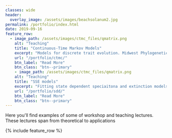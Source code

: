 ```yaml
---
classes: wide
header:
  overlay_image: /assets/images/beachsolanum2.jpg
permalink: /portfolio/index.html
date: 2019-09-16
feature_row:
  - image_path: /assets/images/ctmc_files/qmatrix.png
    alt: "Teaching"
    title: "Continuous-Time Markov Models"
    excerpt: "Models for discrete trait evolution. Midwest Phylogenetics Workshop Lecture 2019"
    url: "/portfolio/ctmc/"
    btn_label: "Read More"
    btn_class: "btn--primary"	
    - image_path: /assets/images/ctmc_files/qmatrix.png
    alt: "Teaching"
    title: "SSE models"
    excerpt: "Fitting state dependent speciaitona and extinction models"
    url: "/portfolio/sdd/"
    btn_label: "Read More"
    btn_class: "btn--primary"
---
```

Here you'll find examples of some of workshop and teaching lectures. These lectures span from theoretical to applications

{% include feature_row %}


